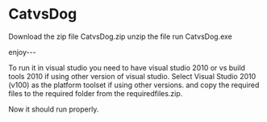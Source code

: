 # CatvsDog
Download the zip file CatvsDog.zip
unzip the file
run CatvsDog.exe

enjoy---

To run it in visual studio you need to have visual studio 2010 or vs build tools 2010 if using other version of visual studio.
Select Visual Studio 2010 (v100) as the platform toolset if using other versions. and copy the required files to the required folder from the requiredfiles.zip.

Now it should run properly.
